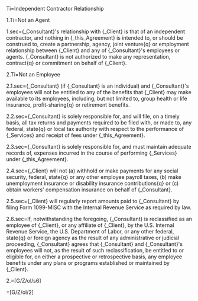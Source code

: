 Ti=Independent Contractor Relationship

1.Ti=Not an Agent 

1.sec={_Consultant}'s relationship with {_Client} is that of an independent contractor, and nothing in {_this_Agreement} is intended to, or should be construed to, create a partnership, agency, joint venture{q} or employment relationship between {_Client} and any of {_Consultant}'s employees or agents.   {_Consultant} is not authorized to make any representation, contract{q} or commitment on behalf of {_Client}.

2.Ti=Not an Employee

2.1.sec={_Consultant} (if {_Consultant} is an individual) and {_Consultant}'s employees will not be entitled to any of the benefits that {_Client} may make available to its employees, including, but not limited to, group health or life insurance, profit-sharing{q} or retirement benefits.

2.2.sec={_Consultant} is solely responsible for, and will file, on a timely basis, all tax returns and payments required to be filed with, or made to, any federal, state{q} or local tax authority with respect to the performance of {_Services} and receipt of fees under {_this_Agreement}.

2.3.sec={_Consultant} is solely responsible for, and must maintain adequate records of, expenses incurred in the course of performing {_Services} under {_this_Agreement}.

2.4.sec={_Client} will not (a) withhold or make payments for any social security, federal, state{q} or any other employee payroll taxes, (b) make unemployment insurance or disability insurance contributions{q} or (c) obtain workers' compensation insurance on behalf of {_Consultant}.

2.5.sec={_Client} will regularly report amounts paid to {_Consultant} by filing Form 1099-MISC with the Internal Revenue Service as required by law.

2.6.sec=If, notwithstanding the foregoing, {_Consultant} is reclassified as an employee of {_Client}, or any affiliate of {_Client}, by the U.S. Internal Revenue Service, the U.S. Department of Labor, or any other federal, state{q} or foreign agency as the result of any administrative or judicial proceeding, {_Consultant} agrees that {_Consultant} and {_Consultant}'s employees will not, as the result of such reclassification, be entitled to or eligible for, on either a prospective or retrospective basis, any employee benefits under any plans or programs established or maintained by {_Client}.

2.=[G/Z/ol/s6]

=[G/Z/ol/2]

